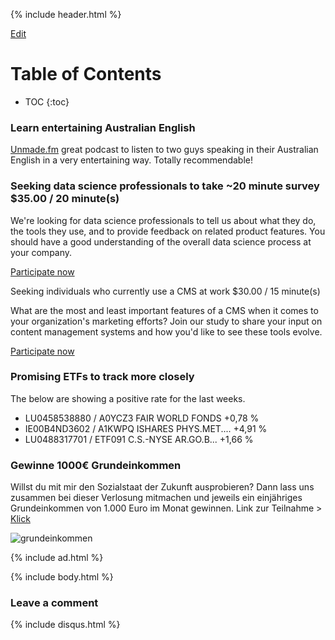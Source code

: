 {% include header.html %}

[Edit](https://github.com/orschiro/Orschiro/edit/master/README.md)

# Table of Contents

* TOC
{:toc}

### Learn entertaining Australian English

[Unmade.fm](https://www.unmade.fm/) great podcast to listen to two guys speaking in their Australian English in a very entertaining way. Totally recommendable!

### Seeking data science professionals to take ~20 minute survey $35.00 / 20 minute(s)

We're looking for data science professionals to tell us about what they do, the tools they use, and to provide feedback on related product features. You should have a good understanding of the overall data science process at your company.

[Participate now](https://app.respondent.io/r/robertorzanna-dc40dda76f3b)

Seeking individuals who currently use a CMS at work $30.00 / 15 minute(s)

What are the most and least important features of a CMS when it comes to your organization's marketing efforts? Join our study to share your input on content management systems and how you'd like to see these tools evolve.

[Participate now](https://app.respondent.io/r/robertorzanna-dc40dda76f3b)

### Promising ETFs to track more closely

The below are showing a positive rate for the last weeks.

- LU0458538880 / A0YCZ3 FAIR WORLD FONDS +0,78 %
- IE00B4ND3602 / A1KWPQ ISHARES PHYS.MET.... +4,91 %
- LU0488317701 / ETF091 C.S.-NYSE AR.GO.B...	+1,66 %

### Gewinne 1000€ Grundeinkommen
Willst du mit mir den Sozialstaat der Zukunft ausprobieren? Dann lass uns zusammen bei dieser Verlosung mitmachen und jeweils ein einjähriges Grundeinkommen von 1.000 Euro im Monat gewinnen. Link zur Teilnahme > [Klick](www.meinbge.de/fuer-dich/f17431bcf77ddfa8fd0d)

![grundeinkommen](https://www.mein-grundeinkommen.de/assets/campaigns/referral/fuer-alle-ba03fa67b0d39921a3ada05c78371db77b2712694ff7ac5e74080cd411391676.png)

{% include ad.html %}

{% include body.html %}

### Leave a comment

{% include disqus.html %}
